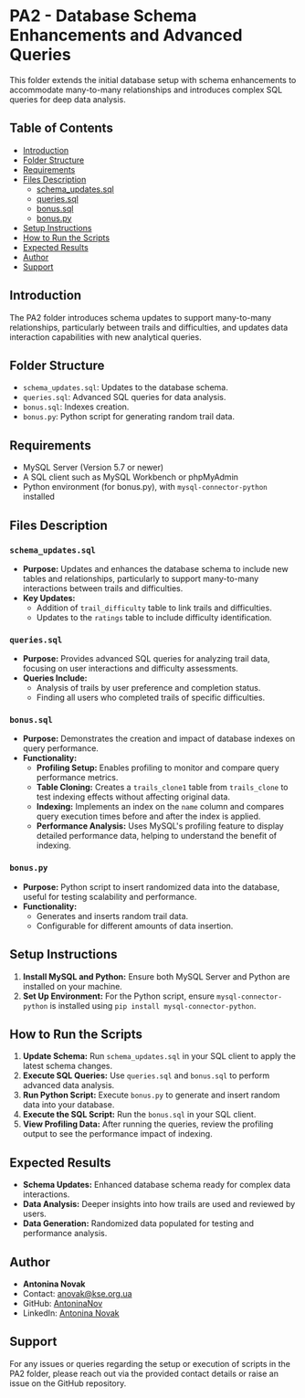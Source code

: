 # PA2 - Database Schema Enhancements and Advanced Queries

This folder extends the initial database setup with schema enhancements to accommodate many-to-many relationships and introduces complex SQL queries for deep data analysis.

## Table of Contents
- [Introduction](#introduction)
- [Folder Structure](#folder-structure)
- [Requirements](#requirements)
- [Files Description](#files-description)
  - [schema_updates.sql](#schema_updates.sql)
  - [queries.sql](#queriessql)
  - [bonus.sql](#bonussql)
  - [bonus.py](#bonuspy)
- [Setup Instructions](#setup-instructions)
- [How to Run the Scripts](#how-to-run-the-scripts)
- [Expected Results](#expected-results)
- [Author](#author)
- [Support](#support)

## Introduction
The PA2 folder introduces schema updates to support many-to-many relationships, particularly between trails and difficulties, and updates data interaction capabilities with new analytical queries.

## Folder Structure
- `schema_updates.sql`: Updates to the database schema.
- `queries.sql`: Advanced SQL queries for data analysis.
- `bonus.sql`: Indexes creation.
- `bonus.py`: Python script for generating random trail data.

## Requirements
- MySQL Server (Version 5.7 or newer)
- A SQL client such as MySQL Workbench or phpMyAdmin
- Python environment (for bonus.py), with `mysql-connector-python` installed

## Files Description

### `schema_updates.sql`
- **Purpose:** Updates and enhances the database schema to include new tables and relationships, particularly to support many-to-many interactions between trails and difficulties.
- **Key Updates:**
  - Addition of `trail_difficulty` table to link trails and difficulties.
  - Updates to the `ratings` table to include difficulty identification.

### `queries.sql`
- **Purpose:** Provides advanced SQL queries for analyzing trail data, focusing on user interactions and difficulty assessments.
- **Queries Include:**
  - Analysis of trails by user preference and completion status.
  - Finding all users who completed trails of specific difficulties.

### `bonus.sql`
- **Purpose:** Demonstrates the creation and impact of database indexes on query performance.
- **Functionality:**
  - **Profiling Setup:** Enables profiling to monitor and compare query performance metrics.
  - **Table Cloning:** Creates a `trails_clone1` table from `trails_clone` to test indexing effects without affecting original data.
  - **Indexing:** Implements an index on the `name` column and compares query execution times before and after the index is applied.
  - **Performance Analysis:** Uses MySQL's profiling feature to display detailed performance data, helping to understand the benefit of indexing.

### `bonus.py`
- **Purpose:** Python script to insert randomized data into the database, useful for testing scalability and performance.
- **Functionality:**
  - Generates and inserts random trail data.
  - Configurable for different amounts of data insertion.

## Setup Instructions
1. **Install MySQL and Python:** Ensure both MySQL Server and Python are installed on your machine.
2. **Set Up Environment:** For the Python script, ensure `mysql-connector-python` is installed using `pip install mysql-connector-python`.

## How to Run the Scripts
1. **Update Schema:** Run `schema_updates.sql` in your SQL client to apply the latest schema changes.
2. **Execute SQL Queries:** Use `queries.sql` and `bonus.sql` to perform advanced data analysis.
3. **Run Python Script:** Execute `bonus.py` to generate and insert random data into your database.
4. **Execute the SQL Script:** Run the `bonus.sql` in your SQL client.
2. **View Profiling Data:** After running the queries, review the profiling output to see the performance impact of indexing.

## Expected Results
- **Schema Updates:** Enhanced database schema ready for complex data interactions.
- **Data Analysis:** Deeper insights into how trails are used and reviewed by users.
- **Data Generation:** Randomized data populated for testing and performance analysis.

## Author
- **Antonina Novak**
- Contact: anovak@kse.org.ua
- GitHub: [AntoninaNov](https://github.com/AntoninaNov)
- LinkedIn: [Antonina Novak](https://www.linkedin.com/in/antonina-novak/)

## Support
For any issues or queries regarding the setup or execution of scripts in the PA2 folder, please reach out via the provided contact details or raise an issue on the GitHub repository.


